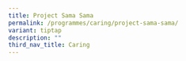 ```yaml
---
title: Project Sama Sama
permalink: /programmes/caring/project-sama-sama/
variant: tiptap
description: ""
third_nav_title: Caring
---
```

